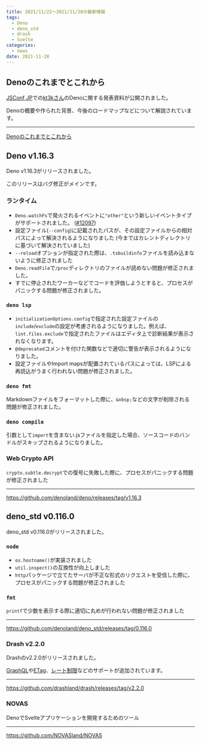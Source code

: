 ```yaml
---
title: 2021/11/22〜2021/11/28の最新情報
tags:
  - Deno
  - deno_std
  - drash
  - Svelte
categories:
  - news
date: 2021-11-28
---
```


## Denoのこれまでとこれから

[JSConf JP](https://jsconf.jp/2021/)での[kt3kさん](https://github.com/kt3k)のDenoに関する発表資料が公開されました。

Denoの概要や作られた背景、今後のロードマップなどについて解説されています。

---

[Denoのこれまでとこれから](https://kt3k.github.io/talk_jsconfjp2021)

## Deno v1.16.3

Deno v1.16.3がリリースされました。

このリリースはバグ修正がメインです。

### ランタイム

- `Deno.watchFs`で発火されるイベントに`"other"`という新しいイベントタイプがサポートされました。 ([#12097](https://github.com/denoland/deno/issues/12097))
- 設定ファイル(`--config`)に記載されたパスが、その設定ファイルからの相対パスによって解決されるようになりました (今まではカレントディレクトリに基づいて解決されていました)
- `--reload`オプションが指定された際は、`.tsbuildinfo`ファイルを読み込まないように修正されました
- `Deno.readFile`で`/proc`ディレクトリのファイルが読めない問題が修正されました。
- すでに停止されたワーカーなどでコードを評価しようとすると、プロセスがパニックする問題が修正されました。

### `deno lsp`

- `initializationOptions.config`で指定された設定ファイルの`include`/`exclude`の設定が考慮されるようになりました。例えば、`lint.files.exclude`で指定されたファイルはエディタ上で診断結果が表示されなくなります。
- `@deprecated`コメントを付けた関数などで適切に警告が表示されるようになりました。
- 設定ファイルやImport mapsが配置されているパスによっては、LSPによる再読込がうまく行われない問題が修正されました。

### `deno fmt`

Markdownファイルをフォーマットした際に、`&nbsp;`などの文字が削除される問題が修正されました。

### `deno compile`

引数として`import`を含まない.jsファイルを指定した場合、ソースコードのバンドルがスキップされるようになりました。

### Web Crypto API

`crypto.subtle.decrypt`での復号に失敗した際に、プロセスがパニックする問題が修正されました

---

https://github.com/denoland/deno/releases/tag/v1.16.3

## deno_std v0.116.0

deno_std v0.116.0がリリースされました。

### `node`

- `os.hostname()`が実装されました
- `util.inspect()`の互換性が向上しました
- `http`パッケージで立てたサーバが不正な形式のリクエストを受信した際に、プロセスがパニックする問題が修正されました

### `fmt`

`printf`で少数を表示する際に適切に丸めが行われない問題が修正されました

---

https://github.com/denoland/deno_std/releases/tag/0.116.0

### Drash v2.2.0

Drashのv2.2.0がリリースされました。

[GraphQL](https://drash.land/drash/v2.x/tutorials/services/drash-approved-services/graphql)や[ETag](https://drash.land/drash/v2.x/tutorials/services/drash-approved-services/etag)、[レート制限](https://drash.land/drash/v2.x/tutorials/services/drash-approved-services/rate-limiter)などのサポートが追加されています。

---

https://github.com/drashland/drash/releases/tag/v2.2.0

### NOVAS

DenoでSvelteアプリケーションを開発するためのツール

---

https://github.com/NOVASland/NOVAS
